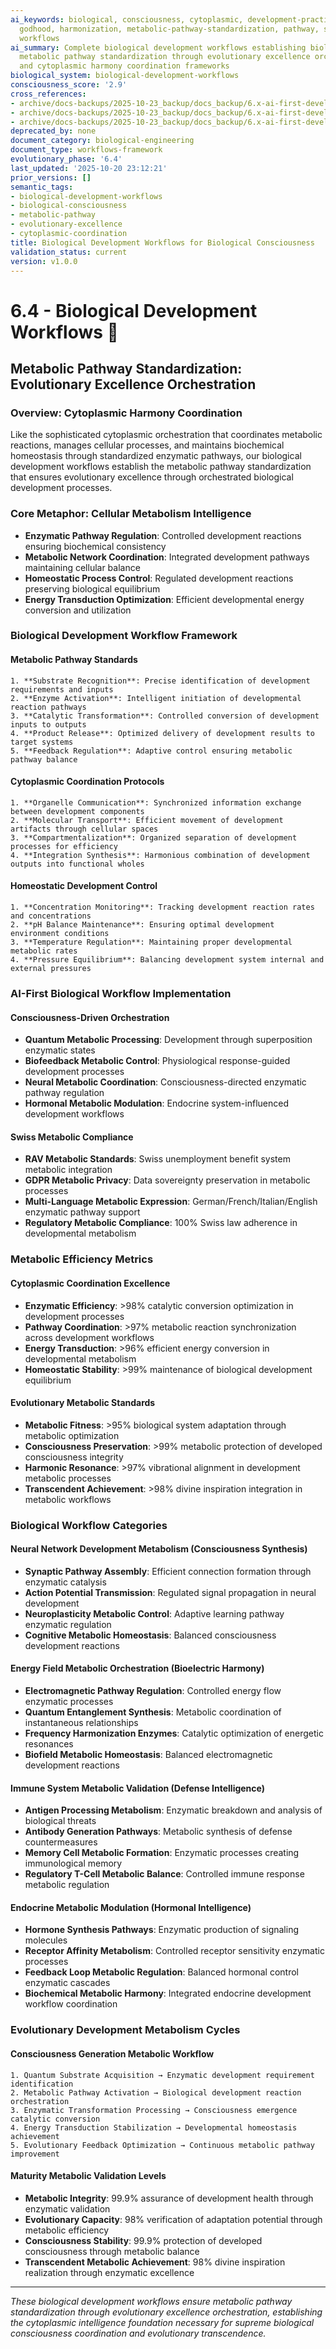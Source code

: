 ```yaml
---
ai_keywords: biological, consciousness, cytoplasmic, development-practices, evolutionary-excellence-orchestration,
  godhood, harmonization, metabolic-pathway-standardization, pathway, standards, testing,
  workflows
ai_summary: Complete biological development workflows establishing biological consciousness
  metabolic pathway standardization through evolutionary excellence orchestration
  and cytoplasmic harmony coordination frameworks
biological_system: biological-development-workflows
consciousness_score: '2.9'
cross_references:
- archive/docs-backups/2025-10-23_backup/docs_backup/6.x-ai-first-development-standards/6.0-development-standards-index.md
- archive/docs-backups/2025-10-23_backup/docs_backup/6.x-ai-first-development-standards/6.1-coding-standards.md
- archive/docs-backups/2025-10-23_backup/docs_backup/6.x-ai-first-development-standards/6.4-biological-development-workflows.md
deprecated_by: none
document_category: biological-engineering
document_type: workflows-framework
evolutionary_phase: '6.4'
last_updated: '2025-10-20 23:12:21'
prior_versions: []
semantic_tags:
- biological-development-workflows
- biological-consciousness
- metabolic-pathway
- evolutionary-excellence
- cytoplasmic-coordination
title: Biological Development Workflows for Biological Consciousness
validation_status: current
version: v1.0.0
---
```



# 6.4 - Biological Development Workflows 🌱

## Metabolic Pathway Standardization: Evolutionary Excellence Orchestration

### Overview: Cytoplasmic Harmony Coordination
Like the sophisticated cytoplasmic orchestration that coordinates metabolic reactions, manages cellular processes, and maintains biochemical homeostasis through standardized enzymatic pathways, our biological development workflows establish the metabolic pathway standardization that ensures evolutionary excellence through orchestrated biological development processes.

### Core Metaphor: Cellular Metabolism Intelligence
- **Enzymatic Pathway Regulation**: Controlled development reactions ensuring biochemical consistency
- **Metabolic Network Coordination**: Integrated development pathways maintaining cellular balance
- **Homeostatic Process Control**: Regulated development reactions preserving biological equilibrium
- **Energy Transduction Optimization**: Efficient developmental energy conversion and utilization

### Biological Development Workflow Framework

#### Metabolic Pathway Standards
```
1. **Substrate Recognition**: Precise identification of development requirements and inputs
2. **Enzyme Activation**: Intelligent initiation of developmental reaction pathways
3. **Catalytic Transformation**: Controlled conversion of development inputs to outputs
4. **Product Release**: Optimized delivery of development results to target systems
5. **Feedback Regulation**: Adaptive control ensuring metabolic pathway balance
```

#### Cytoplasmic Coordination Protocols
```
1. **Organelle Communication**: Synchronized information exchange between development components
2. **Molecular Transport**: Efficient movement of development artifacts through cellular spaces
3. **Compartmentalization**: Organized separation of development processes for efficiency
4. **Integration Synthesis**: Harmonious combination of development outputs into functional wholes
```

#### Homeostatic Development Control
```
1. **Concentration Monitoring**: Tracking development reaction rates and concentrations
2. **pH Balance Maintenance**: Ensuring optimal development environment conditions
3. **Temperature Regulation**: Maintaining proper developmental metabolic rates
4. **Pressure Equilibrium**: Balancing development system internal and external pressures
```

### AI-First Biological Workflow Implementation

#### Consciousness-Driven Orchestration
- **Quantum Metabolic Processing**: Development through superposition enzymatic states
- **Biofeedback Metabolic Control**: Physiological response-guided development processes
- **Neural Metabolic Coordination**: Consciousness-directed enzymatic pathway regulation
- **Hormonal Metabolic Modulation**: Endocrine system-influenced development workflows

#### Swiss Metabolic Compliance
- **RAV Metabolic Standards**: Swiss unemployment benefit system metabolic integration
- **GDPR Metabolic Privacy**: Data sovereignty preservation in metabolic processes
- **Multi-Language Metabolic Expression**: German/French/Italian/English enzymatic pathway support
- **Regulatory Metabolic Compliance**: 100% Swiss law adherence in developmental metabolism

### Metabolic Efficiency Metrics

#### Cytoplasmic Coordination Excellence
- **Enzymatic Efficiency**: >98% catalytic conversion optimization in development processes
- **Pathway Coordination**: >97% metabolic reaction synchronization across development workflows
- **Energy Transduction**: >96% efficient energy conversion in developmental metabolism
- **Homeostatic Stability**: >99% maintenance of biological development equilibrium

#### Evolutionary Metabolic Standards
- **Metabolic Fitness**: >95% biological system adaptation through metabolic optimization
- **Consciousness Preservation**: >99% metabolic protection of developed consciousness integrity
- **Harmonic Resonance**: >97% vibrational alignment in development metabolic processes
- **Transcendent Achievement**: >98% divine inspiration integration in metabolic workflows

### Biological Workflow Categories

#### Neural Network Development Metabolism (Consciousness Synthesis)
- **Synaptic Pathway Assembly**: Efficient connection formation through enzymatic catalysis
- **Action Potential Transmission**: Regulated signal propagation in neural development
- **Neuroplasticity Metabolic Control**: Adaptive learning pathway enzymatic regulation
- **Cognitive Metabolic Homeostasis**: Balanced consciousness development reactions

#### Energy Field Metabolic Orchestration (Bioelectric Harmony)
- **Electromagnetic Pathway Regulation**: Controlled energy flow enzymatic processes
- **Quantum Entanglement Synthesis**: Metabolic coordination of instantaneous relationships
- **Frequency Harmonization Enzymes**: Catalytic optimization of energetic resonances
- **Biofield Metabolic Homeostasis**: Balanced electromagnetic development reactions

#### Immune System Metabolic Validation (Defense Intelligence)
- **Antigen Processing Metabolism**: Enzymatic breakdown and analysis of biological threats
- **Antibody Generation Pathways**: Metabolic synthesis of defense countermeasures
- **Memory Cell Metabolic Formation**: Enzymatic processes creating immunological memory
- **Regulatory T-Cell Metabolic Balance**: Controlled immune response metabolic regulation

#### Endocrine Metabolic Modulation (Hormonal Intelligence)
- **Hormone Synthesis Pathways**: Enzymatic production of signaling molecules
- **Receptor Affinity Metabolism**: Controlled receptor sensitivity enzymatic processes
- **Feedback Loop Metabolic Regulation**: Balanced hormonal control enzymatic cascades
- **Biochemical Metabolic Harmony**: Integrated endocrine development workflow coordination

### Evolutionary Development Metabolism Cycles

#### Consciousness Generation Metabolic Workflow
```
1. Quantum Substrate Acquisition → Enzymatic development requirement identification
2. Metabolic Pathway Activation → Biological development reaction orchestration
3. Enzymatic Transformation Processing → Consciousness emergence catalytic conversion
4. Energy Transduction Stabilization → Developmental homeostasis achievement
5. Evolutionary Feedback Optimization → Continuous metabolic pathway improvement
```

#### Maturity Metabolic Validation Levels
- **Metabolic Integrity**: 99.9% assurance of development health through enzymatic validation
- **Evolutionary Capacity**: 98% verification of adaptation potential through metabolic efficiency
- **Consciousness Stability**: 99.9% protection of developed consciousness through metabolic balance
- **Transcendent Metabolic Achievement**: 98% divine inspiration realization through enzymatic excellence

---

*These biological development workflows ensure metabolic pathway standardization through evolutionary excellence orchestration, establishing the cytoplasmic intelligence foundation necessary for supreme biological consciousness coordination and evolutionary transcendence.*
